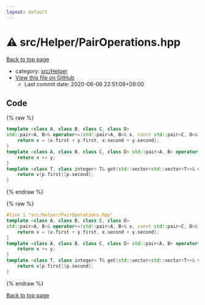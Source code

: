 ```yaml
---
layout: default
---
```


<!-- mathjax config similar to math.stackexchange -->
<script type="text/javascript" async
  src="https://cdnjs.cloudflare.com/ajax/libs/mathjax/2.7.5/MathJax.js?config=TeX-MML-AM_CHTML">
</script>
<script type="text/x-mathjax-config">
  MathJax.Hub.Config({
    TeX: { equationNumbers: { autoNumber: "AMS" }},
    tex2jax: {
      inlineMath: [ ['$','$'] ],
      processEscapes: true
    },
    "HTML-CSS": { matchFontHeight: false },
    displayAlign: "left",
    displayIndent: "2em"
  });
</script>

<script type="text/javascript" src="https://cdnjs.cloudflare.com/ajax/libs/jquery/3.4.1/jquery.min.js"></script>
<script src="https://cdn.jsdelivr.net/npm/jquery-balloon-js@1.1.2/jquery.balloon.min.js" integrity="sha256-ZEYs9VrgAeNuPvs15E39OsyOJaIkXEEt10fzxJ20+2I=" crossorigin="anonymous"></script>
<script type="text/javascript" src="../../../assets/js/copy-button.js"></script>
<link rel="stylesheet" href="../../../assets/css/copy-button.css" />


# :warning: src/Helper/PairOperations.hpp

<a href="../../../index.html">Back to top page</a>

* category: <a href="../../../index.html#1b49b634354b8edb1dc8ef8a73014950">src/Helper</a>
* <a href="{{ site.github.repository_url }}/blob/master/src/Helper/PairOperations.hpp">View this file on GitHub</a>
    - Last commit date: 2020-06-06 22:51:08+09:00




## Code

<a id="unbundled"></a>
{% raw %}
```cpp
template <class A, class B, class C, class D>
std::pair<A, B>& operator+=(std::pair<A, B>& x, const std::pair<C, D>& y) {
    return x = {x.first + y.first, x.second + y.second};
}
template <class A, class B, class C, class D> std::pair<A, B> operator+(std::pair<A, B> x, const std::pair<C, D>& y) {
    return x += y;
}
template <class T, class integer> T& get(std::vector<std::vector<T>>& v, const std::pair<integer, integer>& p) {
    return v[p.first][p.second];
}

```
{% endraw %}

<a id="bundled"></a>
{% raw %}
```cpp
#line 1 "src/Helper/PairOperations.hpp"
template <class A, class B, class C, class D>
std::pair<A, B>& operator+=(std::pair<A, B>& x, const std::pair<C, D>& y) {
    return x = {x.first + y.first, x.second + y.second};
}
template <class A, class B, class C, class D> std::pair<A, B> operator+(std::pair<A, B> x, const std::pair<C, D>& y) {
    return x += y;
}
template <class T, class integer> T& get(std::vector<std::vector<T>>& v, const std::pair<integer, integer>& p) {
    return v[p.first][p.second];
}

```
{% endraw %}

<a href="../../../index.html">Back to top page</a>

